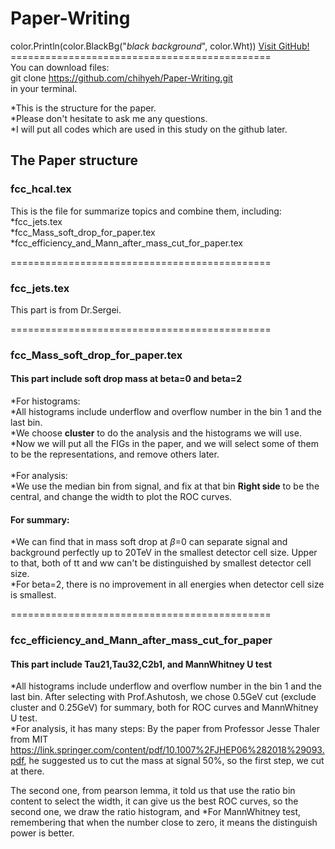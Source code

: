 
# Paper-Writing

color.Println(color.BlackBg("_black background_", color.Wht))
[Visit GitHub!](www.github.com)
=============================================<br />
You can download files:<br />
git clone https://github.com/chihyeh/Paper-Writing.git <br />
in your terminal.

*This is the structure for the paper.<br />
*Please don't hesitate to ask me any questions.<br />
*I will put all codes which are used in this study on the github later.<br />


## The Paper structure

### fcc_hcal.tex
This is the file for summarize topics and combine them, including:<br />
*fcc_jets.tex<br />
*fcc_Mass_soft_drop_for_paper.tex<br />
*fcc_efficiency_and_Mann_after_mass_cut_for_paper.tex<br />

=============================================
### fcc_jets.tex
This part is from Dr.Sergei.<br />

=============================================
### fcc_Mass_soft_drop_for_paper.tex 
#### This part include soft drop mass at beta=0 and beta=2 
*For histograms:<br />
 *All histograms include underflow and overflow number in the bin 1 and the last bin.<br />
 *We choose **cluster** to do the analysis and the histograms we will use.<br />
 *Now we will put all the FIGs in the paper, and we will select some of them to be the representations, and remove others later.<br />
<br />
*For analysis:<br />
 *We use the median bin from signal, and fix at that bin **Right side** to be the central, and change the width to plot the ROC curves.<br />

#### For summary: 
*We can find that in mass soft drop at $\beta$=0 can separate signal and background perfectly up to 20TeV in the smallest detector cell size. Upper to that, both of tt and ww can't be distinguished by smallest detector cell size.<br />
*For beta=2, there is no improvement in all energies when detector cell size is smallest.<br />

=============================================
### fcc_efficiency_and_Mann_after_mass_cut_for_paper
#### This part include Tau21,Tau32,C2b1, and MannWhitney U test 
*All histograms include underflow and overflow number in the bin 1 and the last bin.
After selecting with Prof.Ashutosh, we chose 0.5GeV cut (exclude cluster and 0.25GeV) for summary, both for ROC curves and MannWhitney U test.<br />
*For analysis, it has many steps:
By the paper from Professor Jesse Thaler from MIT <https://link.springer.com/content/pdf/10.1007%2FJHEP06%282018%29093.pdf>, he suggested us to cut the mass at signal 50%, so the first step, we cut at there.

The second one, from pearson lemma, it told us that use the ratio bin content to select the width, it can give us the best ROC curves, so the second one, we draw the ratio histogram, and 
*For MannWhitney test, remembering that when the number close to zero, it means the distinguish power is better.
